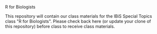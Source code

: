 R for Biologists

This repository will contain our class materials for the IBiS Special Topics class "R for Biologists". Please check back here (or update your clone of this repository) before class to receive class materials. 

